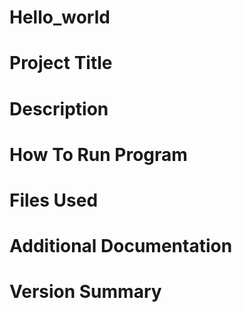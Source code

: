 # Hello_world

# Project Title

# Description

# How To Run Program

# Files Used

# Additional Documentation 

# Version Summary

